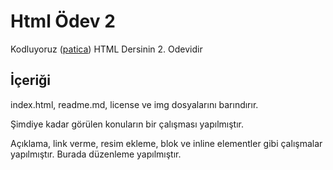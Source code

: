 # **Html Ödev 2**
Kodluyoruz ([patica](https://app.patika.dev/courses/html/odev2)) HTML Dersinin 2. Odevidir


## **İçeriği**
index.html, readme.md, license ve img dosyalarını barındırır.

Şimdiye kadar görülen konuların bir çalışması yapılmıştır.

Açıklama, link verme, resim ekleme, blok ve inline elementler gibi çalışmalar yapılmıştır.
Burada düzenleme yapılmıştır.
